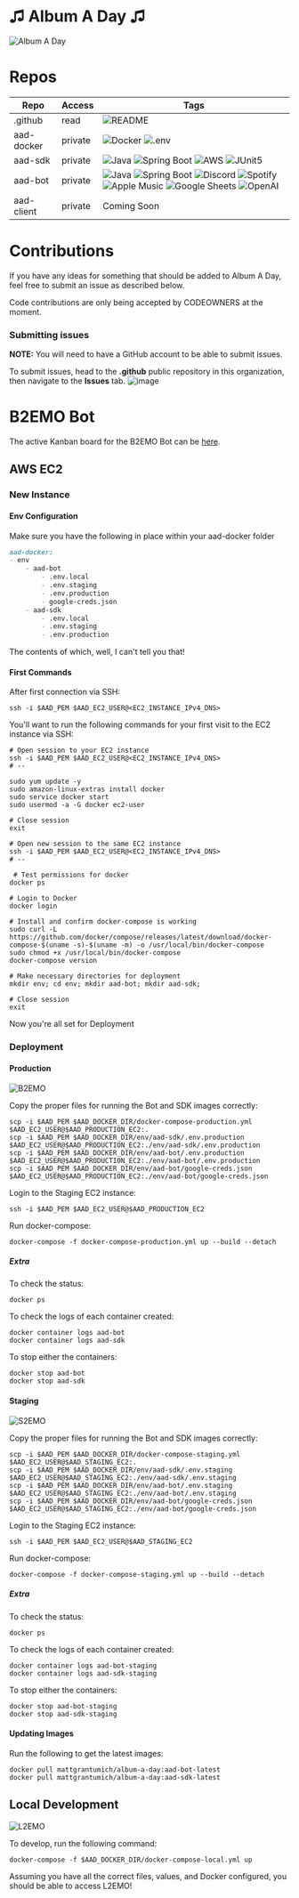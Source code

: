 # ♫ Album A Day ♫
![Album A Day](https://github.com/albumaday/.github/blob/main/public/album_a_day_logo.png?raw=true)

# Repos
| Repo       | Access  | Tags                                                                                                                                                                                                                                                                                                                                                                                                                                                                                                                                                                                                                                                                                                                                                                                                                                 | 
|------------|---------|--------------------------------------------------------------------------------------------------------------------------------------------------------------------------------------------------------------------------------------------------------------------------------------------------------------------------------------------------------------------------------------------------------------------------------------------------------------------------------------------------------------------------------------------------------------------------------------------------------------------------------------------------------------------------------------------------------------------------------------------------------------------------------------------------------------------------------------|
| .github    | read    | ![README](https://img.shields.io/badge/ReadMe-018EF5.svg?style=for-the-badge&logo=ReadMe&logoColor=white)                                                                                                                                                                                                                                                                                                                                                                                                                                                                                                                                                                                                                                                                                                                            |
| aad-docker | private | ![Docker](https://img.shields.io/badge/Docker-2496ED.svg?style=for-the-badge&logo=Docker&logoColor=white) ![.env](https://img.shields.io/badge/.ENV-ECD53F.svg?style=for-the-badge&logo=dotenv&logoColor=black)                                                                                                                                                                                                                                                                                                                                                                                                                                                                                                                                                                                                                      |
| aad-sdk    | private | ![Java](https://img.shields.io/badge/java-%23ED8B00.svg?style=for-the-badge&logo=openjdk&logoColor=white) ![Spring Boot](https://img.shields.io/badge/Spring%20Boot-6DB33F.svg?style=for-the-badge&logo=Spring-Boot&logoColor=white) ![AWS](https://img.shields.io/badge/Amazon%20AWS-232F3E.svg?style=for-the-badge&logo=Amazon-AWS&logoColor=white) ![JUnit5](https://img.shields.io/badge/JUnit5-25A162.svg?style=for-the-badge&logo=JUnit5&logoColor=white)                                                                                                                                                                                                                                                                                                                                                                      |
| aad-bot    | private | ![Java](https://img.shields.io/badge/java-%23ED8B00.svg?style=for-the-badge&logo=openjdk&logoColor=white) ![Spring Boot](https://img.shields.io/badge/Spring%20Boot-6DB33F.svg?style=for-the-badge&logo=Spring-Boot&logoColor=white) ![Discord](https://img.shields.io/badge/Discord-5865F2.svg?style=for-the-badge&logo=Discord&logoColor=white) ![Spotify](https://img.shields.io/badge/Spotify-1DB954.svg?style=for-the-badge&logo=Spotify&logoColor=white) ![Apple Music](https://img.shields.io/badge/Apple%20Music-FA243C.svg?style=for-the-badge&logo=Apple-Music&logoColor=white) ![Google Sheets](https://img.shields.io/badge/Google%20Sheets-34A853.svg?style=for-the-badge&logo=Google-Sheets&logoColor=white) ![OpenAI](https://img.shields.io/badge/OpenAI-412991.svg?style=for-the-badge&logo=OpenAI&logoColor=white) |
| aad-client | private | Coming Soon                                                                                                                                                                                                                                                                                                                                                                                                                                                                                                                                                                                                                                                                                                                                                                                                                          |

# Contributions

If you have any ideas for something that should be added to Album A Day, feel free to submit an issue as described below.

Code contributions are only being accepted by CODEOWNERS at the moment.

### Submitting issues

**NOTE:** You will need to have a GitHub account to be able to submit issues.

To submit issues, head to the **.github** public repository in this organization, then navigate to the **Issues** tab.
![image](https://user-images.githubusercontent.com/13096122/225754587-fe71956f-379d-4010-9934-2918c2793a07.png)

# B2EMO Bot

The active Kanban board for the B2EMO Bot can be [here](https://github.com/orgs/albumaday/projects/1/views/1).

## AWS EC2

### New Instance

#### Env Configuration

Make sure you have the following in place within your aad-docker folder
```markdown
aad-docker:
- env
    - aad-bot
        - .env.local
        - .env.staging
        - .env.production
        - google-creds.json
    - aad-sdk
        - .env.local
        - .env.staging
        - .env.production
```
The contents of which, well, I can't tell you that!

#### First Commands

After first connection via SSH:
```shell
ssh -i $AAD_PEM $AAD_EC2_USER@<EC2_INSTANCE_IPv4_DNS>
```

You'll want to run the following commands for your first visit to the EC2 instance via SSH:
```shell
# Open session to your EC2 instance
ssh -i $AAD_PEM $AAD_EC2_USER@<EC2_INSTANCE_IPv4_DNS>
# --

sudo yum update -y
sudo amazon-linux-extras install docker
sudo service docker start
sudo usermod -a -G docker ec2-user

# Close session
exit
```
```shell
# Open new session to the same EC2 instance
ssh -i $AAD_PEM $AAD_EC2_USER@<EC2_INSTANCE_IPv4_DNS>
# --

 # Test permissions for docker
docker ps

# Login to Docker
docker login

# Install and confirm docker-compose is working
sudo curl -L https://github.com/docker/compose/releases/latest/download/docker-compose-$(uname -s)-$(uname -m) -o /usr/local/bin/docker-compose
sudo chmod +x /usr/local/bin/docker-compose
docker-compose version

# Make necessary directories for deployment
mkdir env; cd env; mkdir aad-bot; mkdir aad-sdk;

# Close session
exit
```

Now you're all set for Deployment

### Deployment

#### Production
![B2EMO](https://github.com/albumaday/.github/blob/main/public/B2EMO.png?raw=true)

Copy the proper files for running the Bot and SDK images correctly:
```shell
scp -i $AAD_PEM $AAD_DOCKER_DIR/docker-compose-production.yml $AAD_EC2_USER@$AAD_PRODUCTION_EC2:.
scp -i $AAD_PEM $AAD_DOCKER_DIR/env/aad-sdk/.env.production $AAD_EC2_USER@$AAD_PRODUCTION_EC2:./env/aad-sdk/.env.production
scp -i $AAD_PEM $AAD_DOCKER_DIR/env/aad-bot/.env.production $AAD_EC2_USER@$AAD_PRODUCTION_EC2:./env/aad-bot/.env.production
scp -i $AAD_PEM $AAD_DOCKER_DIR/env/aad-bot/google-creds.json $AAD_EC2_USER@$AAD_PRODUCTION_EC2:./env/aad-bot/google-creds.json
```

Login to the Staging EC2 instance:
```shell
ssh -i $AAD_PEM $AAD_EC2_USER@$AAD_PRODUCTION_EC2
```

Run docker-compose:
```shell
docker-compose -f docker-compose-production.yml up --build --detach
```

##### Extra

To check the status:
```shell
docker ps
```

To check the logs of each container created:
```shell
docker container logs aad-bot
docker container logs aad-sdk
```

To stop either the containers:
```shell
docker stop aad-bot
docker stop aad-sdk
```

#### Staging
![S2EMO](https://github.com/albumaday/.github/blob/main/public/S2EMO.png?raw=true)

Copy the proper files for running the Bot and SDK images correctly:
```shell
scp -i $AAD_PEM $AAD_DOCKER_DIR/docker-compose-staging.yml $AAD_EC2_USER@$AAD_STAGING_EC2:.
scp -i $AAD_PEM $AAD_DOCKER_DIR/env/aad-sdk/.env.staging $AAD_EC2_USER@$AAD_STAGING_EC2:./env/aad-sdk/.env.staging
scp -i $AAD_PEM $AAD_DOCKER_DIR/env/aad-bot/.env.staging $AAD_EC2_USER@$AAD_STAGING_EC2:./env/aad-bot/.env.staging
scp -i $AAD_PEM $AAD_DOCKER_DIR/env/aad-bot/google-creds.json $AAD_EC2_USER@$AAD_STAGING_EC2:./env/aad-bot/google-creds.json
```

Login to the Staging EC2 instance:
```shell
ssh -i $AAD_PEM $AAD_EC2_USER@$AAD_STAGING_EC2
```

Run docker-compose:
```shell
docker-compose -f docker-compose-staging.yml up --build --detach
```

##### Extra

To check the status:
```shell
docker ps
```

To check the logs of each container created:
```shell
docker container logs aad-bot-staging
docker container logs aad-sdk-staging
```

To stop either the containers:
```shell
docker stop aad-bot-staging
docker stop aad-sdk-staging
```

#### Updating Images

Run the following to get the latest images:
```shell
docker pull mattgrantumich/album-a-day:aad-bot-latest
docker pull mattgrantumich/album-a-day:aad-sdk-latest
```

## Local Development
![L2EMO](https://github.com/albumaday/.github/blob/main/public/L2EMO.png?raw=true)

To develop, run the following command:
```shell
docker-compose -f $AAD_DOCKER_DIR/docker-compose-local.yml up
```

Assuming you have all the correct files, values, and Docker configured, you should be able to access L2EMO!
